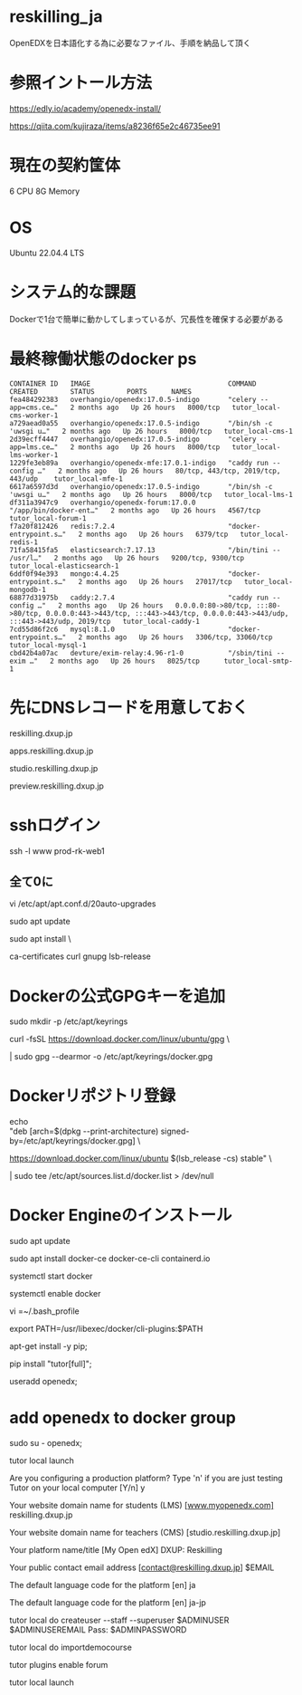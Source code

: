 # reskilling_ja
OpenEDXを日本語化する為に必要なファイル、手順を納品して頂く

# 参照イントール方法
https://edly.io/academy/openedx-install/

https://qiita.com/kujiraza/items/a8236f65e2c46735ee91

# 現在の契約筐体
6 CPU
8G Memory

# OS
Ubuntu 22.04.4 LTS

# システム的な課題
Dockerで1台で簡単に動かしてしまっているが、冗長性を確保する必要がある

# 最終稼働状態のdocker ps
```
CONTAINER ID   IMAGE                                  COMMAND                  CREATED        STATUS        PORTS      NAMES
fea484292383   overhangio/openedx:17.0.5-indigo       "celery --app=cms.ce…"   2 months ago   Up 26 hours   8000/tcp   tutor_local-cms-worker-1
a729aead0a55   overhangio/openedx:17.0.5-indigo       "/bin/sh -c 'uwsgi u…"   2 months ago   Up 26 hours   8000/tcp   tutor_local-cms-1
2d39ecff4447   overhangio/openedx:17.0.5-indigo       "celery --app=lms.ce…"   2 months ago   Up 26 hours   8000/tcp   tutor_local-lms-worker-1
1229fe3eb89a   overhangio/openedx-mfe:17.0.1-indigo   "caddy run --config …"   2 months ago   Up 26 hours   80/tcp, 443/tcp, 2019/tcp, 443/udp    tutor_local-mfe-1
6617a6597d3d   overhangio/openedx:17.0.5-indigo       "/bin/sh -c 'uwsgi u…"   2 months ago   Up 26 hours   8000/tcp   tutor_local-lms-1
df311a3947c9   overhangio/openedx-forum:17.0.0        "/app/bin/docker-ent…"   2 months ago   Up 26 hours   4567/tcp   tutor_local-forum-1
f7a20f812426   redis:7.2.4                            "docker-entrypoint.s…"   2 months ago   Up 26 hours   6379/tcp   tutor_local-redis-1
71fa58415fa5   elasticsearch:7.17.13                  "/bin/tini -- /usr/l…"   2 months ago   Up 26 hours   9200/tcp, 9300/tcp     tutor_local-elasticsearch-1
6ddf0f94e393   mongo:4.4.25                           "docker-entrypoint.s…"   2 months ago   Up 26 hours   27017/tcp   tutor_local-mongodb-1
68877d31975b   caddy:2.7.4                            "caddy run --config …"   2 months ago   Up 26 hours   0.0.0.0:80->80/tcp, :::80->80/tcp, 0.0.0.0:443->443/tcp, :::443->443/tcp, 0.0.0.0:443->443/udp, :::443->443/udp, 2019/tcp   tutor_local-caddy-1
7cd55d86f2c6   mysql:8.1.0                            "docker-entrypoint.s…"   2 months ago   Up 26 hours   3306/tcp, 33060/tcp    tutor_local-mysql-1
cbd42b4a07ac   devture/exim-relay:4.96-r1-0           "/sbin/tini -- exim …"   2 months ago   Up 26 hours   8025/tcp      tutor_local-smtp-1
```

# 先にDNSレコードを用意しておく
reskilling.dxup.jp

apps.reskilling.dxup.jp

studio.reskilling.dxup.jp

preview.reskilling.dxup.jp

# sshログイン
ssh -l www prod-rk-web1

## 全て0に
vi /etc/apt/apt.conf.d/20auto-upgrades

sudo apt update

sudo apt install \

 ca-certificates curl gnupg lsb-release

# Dockerの公式GPGキーを追加
sudo mkdir -p /etc/apt/keyrings

curl -fsSL https://download.docker.com/linux/ubuntu/gpg \

  | sudo gpg --dearmor -o /etc/apt/keyrings/docker.gpg

# Dockerリポジトリ登録
echo \
  "deb [arch=$(dpkg --print-architecture) signed-by=/etc/apt/keyrings/docker.gpg] \
  
  https://download.docker.com/linux/ubuntu $(lsb_release -cs) stable" \
  
  | sudo tee /etc/apt/sources.list.d/docker.list > /dev/null

# Docker Engineのインストール
sudo apt update

sudo apt install docker-ce docker-ce-cli containerd.io

systemctl start docker

systemctl enable docker

vi =~/.bash_profile

export PATH=/usr/libexec/docker/cli-plugins:$PATH

apt-get install -y pip;

pip install "tutor[full]";

useradd openedx;
# add openedx to docker group

sudo su - openedx;

tutor local launch

Are you configuring a production platform? Type 'n' if you are just testing Tutor on your local computer [Y/n] y

Your website domain name for students (LMS) [www.myopenedx.com] reskilling.dxup.jp

Your website domain name for teachers (CMS) [studio.reskilling.dxup.jp]

Your platform name/title [My Open edX] DXUP: Reskilling

Your public contact email address [contact@reskilling.dxup.jp] $EMAIL

The default language code for the platform [en] ja

The default language code for the platform [en] ja-jp

tutor local do createuser --staff --superuser $ADMINUSER $ADMINUSEREMAIL
Pass: $ADMINPASSWORD

tutor local do importdemocourse

tutor plugins enable forum

tutor local launch

